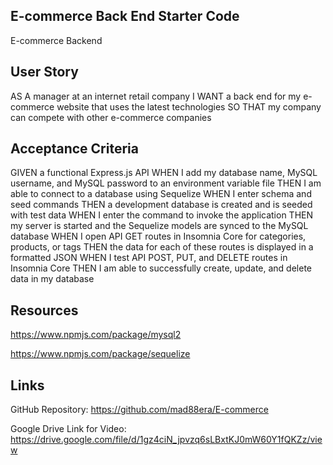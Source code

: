 ## E-commerce Back End Starter Code
E-commerce Backend 

## User Story
AS A manager at an internet retail company
I WANT a back end for my e-commerce website that uses the latest technologies
SO THAT my company can compete with other e-commerce companies

## Acceptance Criteria

GIVEN a functional Express.js API
WHEN I add my database name, MySQL username, and MySQL password to an environment variable file
THEN I am able to connect to a database using Sequelize
WHEN I enter schema and seed commands
THEN a development database is created and is seeded with test data
WHEN I enter the command to invoke the application
THEN my server is started and the Sequelize models are synced to the MySQL database
WHEN I open API GET routes in Insomnia Core for categories, products, or tags
THEN the data for each of these routes is displayed in a formatted JSON
WHEN I test API POST, PUT, and DELETE routes in Insomnia Core
THEN I am able to successfully create, update, and delete data in my database

## Resources

https://www.npmjs.com/package/mysql2

https://www.npmjs.com/package/sequelize

## Links

GitHub Repository: https://github.com/mad88era/E-commerce 

Google Drive Link for Video: https://drive.google.com/file/d/1gz4ciN_jpvzq6sLBxtKJ0mW60Y1fQKZz/view